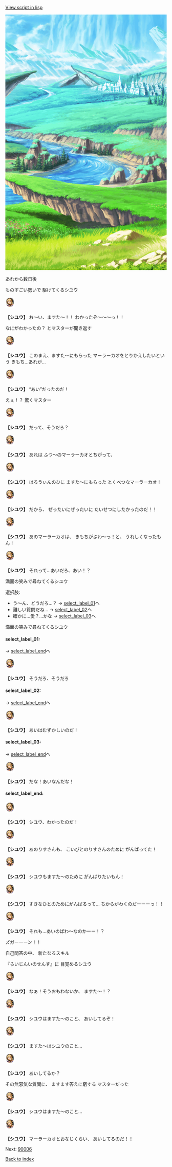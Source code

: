 [View script in lisp](../scripts/20195204.txt)

![plain.png](../images/backgrounds/plain.png)

あれから数日後

ものすごい勢いで
駆けてくるシユウ

<img src="../images/units/201951.png" alt="201951.png" height="34"/>

**【シユウ】**
お～い、ますた～！！
わかったぞ～～～っ！！

なにがわかったの？
とマスターが聞き返す

<img src="../images/units/201951.png" alt="201951.png" height="34"/>

**【シユウ】**
このまえ、ますた～にもらった
マーラーカオをとりかえしたいという
きもち…あれが…

<img src="../images/units/201951.png" alt="201951.png" height="34"/>

**【シユウ】**
“あい”だったのだ！

えぇ！？
驚くマスター

<img src="../images/units/201951.png" alt="201951.png" height="34"/>

**【シユウ】**
だって、そうだろ？

<img src="../images/units/201951.png" alt="201951.png" height="34"/>

**【シユウ】**
あれは
ふつ～のマーラーカオとちがって、

<img src="../images/units/201951.png" alt="201951.png" height="34"/>

**【シユウ】**
はろうぃんのひに
ますた～にもらった
とくべつなマーラーカオ！

<img src="../images/units/201951.png" alt="201951.png" height="34"/>

**【シユウ】**
だから、
ぜったいにぜったいに
たいせつにしたかったのだ！！

<img src="../images/units/201951.png" alt="201951.png" height="34"/>

**【シユウ】**
あのマーラーカオは、
きもちがぶわ～っ！と、
うれしくなったもん！

<img src="../images/units/201951.png" alt="201951.png" height="34"/>

**【シユウ】**
それって…あいだろ、あい！？

満面の笑みで尋ねてくるシユウ

選択肢:
- う～ん、どうだろ…？ → [select_label_01](#select_label_01)へ
- 難しい質問だね… → [select_label_02](#select_label_02)へ
- 確かに…愛？…かな → [select_label_03](#select_label_03)へ

満面の笑みで尋ねてくるシユウ

#### select_label_01:
 → [select_label_end](#select_label_end)へ

<img src="../images/units/201951.png" alt="201951.png" height="34"/>

**【シユウ】**
そうだろ、そうだろ

#### select_label_02:
 → [select_label_end](#select_label_end)へ

<img src="../images/units/201951.png" alt="201951.png" height="34"/>

**【シユウ】**
あいはむずかしいのだ！

#### select_label_03:
 → [select_label_end](#select_label_end)へ

<img src="../images/units/201951.png" alt="201951.png" height="34"/>

**【シユウ】**
だな！あいなんだな！

#### select_label_end:

<img src="../images/units/201951.png" alt="201951.png" height="34"/>

**【シユウ】**
シユウ、わかったのだ！

<img src="../images/units/201951.png" alt="201951.png" height="34"/>

**【シユウ】**
あのりすさんも、
こいびとのりすさんのために
がんばってた！

<img src="../images/units/201951.png" alt="201951.png" height="34"/>

**【シユウ】**
シユウもますた～のために
がんばりたいもん！

<img src="../images/units/201951.png" alt="201951.png" height="34"/>

**【シユウ】**
すきなひとのためにがんばるって…
ちからがわくのだーーーっ！！

<img src="../images/units/201951.png" alt="201951.png" height="34"/>

**【シユウ】**
それも…あいのぱわ～なのかーー！？

ズガーーーン！！

自己問答の中、
新たなるスキル

『らいじんいのせんす』に
目覚めるシユウ

<img src="../images/units/201951.png" alt="201951.png" height="34"/>

**【シユウ】**
なぁ！そうおもわないか、
ますた～！？

<img src="../images/units/201951.png" alt="201951.png" height="34"/>

**【シユウ】**
シユウはますた～のこと、
あいしてるぞ！

<img src="../images/units/201951.png" alt="201951.png" height="34"/>

**【シユウ】**
ますた～はシユウのこと…

<img src="../images/units/201951.png" alt="201951.png" height="34"/>

**【シユウ】**
あいしてるか？

その無邪気な質問に、
ますます答えに窮する
マスターだった

<img src="../images/units/201951.png" alt="201951.png" height="34"/>

**【シユウ】**
シユウはますた～のこと…

<img src="../images/units/201951.png" alt="201951.png" height="34"/>

**【シユウ】**
マーラーカオとおなじくらい、
あいしてるのだ！！


Next: [90006](90006.md)

[Back to index](index.md)
